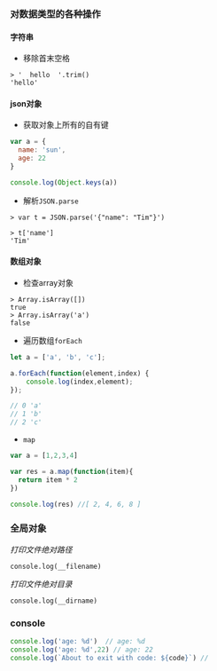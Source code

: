 



### 对数据类型的各种操作

#### 字符串

- 移除首末空格

```
> '  hello  '.trim()
'hello'
```

#### json对象

- 获取对象上所有的自有键

```js
var a = {
  name: 'sun',
  age: 22
}

console.log(Object.keys(a))
```

- 解析`JSON.parse`

```
> var t = JSON.parse('{"name": "Tim"}')

> t['name']
'Tim'
```

#### 数组对象

- 检查array对象

```
> Array.isArray([])
true
> Array.isArray('a')
false
```


- 遍历数组`forEach`

```js
let a = ['a', 'b', 'c'];

a.forEach(function(element,index) {
    console.log(index,element);
});

// 0 'a'
// 1 'b'
// 2 'c'
```

- `map`

```js
var a = [1,2,3,4]

var res = a.map(function(item){
  return item * 2
})

console.log(res) //[ 2, 4, 6, 8 ]
```


### 全局对象

*打印文件绝对路径*

`console.log(__filename)`

*打印文件绝对目录*

`console.log(__dirname)`

### console

```js
console.log('age: %d')  // age: %d
console.log('age: %d',22) // age: 22
console.log(`About to exit with code: ${code}`) //
```

